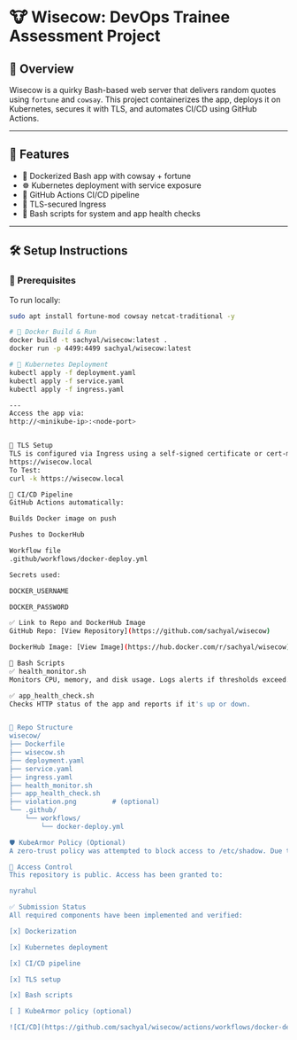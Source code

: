# 🐮 Wisecow: DevOps Trainee Assessment Project

## 📌 Overview

Wisecow is a quirky Bash-based web server that delivers random quotes using `fortune` and `cowsay`. This project containerizes the app, deploys it on Kubernetes, secures it with TLS, and automates CI/CD using GitHub Actions.

---

## 🚀 Features

- 🐳 Dockerized Bash app with cowsay + fortune
- ☸️ Kubernetes deployment with service exposure
- 🔁 GitHub Actions CI/CD pipeline
- 🔐 TLS-secured Ingress
- 🧪 Bash scripts for system and app health checks

---

## 🛠️ Setup Instructions

### 🔹 Prerequisites

To run locally:
```bash
sudo apt install fortune-mod cowsay netcat-traditional -y

# 🔹 Docker Build & Run
docker build -t sachyal/wisecow:latest .
docker run -p 4499:4499 sachyal/wisecow:latest

# 🔹 Kubernetes Deployment
kubectl apply -f deployment.yaml
kubectl apply -f service.yaml
kubectl apply -f ingress.yaml

---
Access the app via:
http://<minikube-ip>:<node-port>


🔐 TLS Setup
TLS is configured via Ingress using a self-signed certificate or cert-manager. The app is accessible at:
https://wisecow.local
To Test:
curl -k https://wisecow.local

🔁 CI/CD Pipeline
GitHub Actions automatically:

Builds Docker image on push

Pushes to DockerHub

Workflow file
.github/workflows/docker-deploy.yml

Secrets used:

DOCKER_USERNAME

DOCKER_PASSWORD

✅ Link to Repo and DockerHub Image
GitHub Repo: [View Repository](https://github.com/sachyal/wisecow)

DockerHub Image: [View Image](https://hub.docker.com/r/sachyal/wisecow)

🧪 Bash Scripts
✅ health_monitor.sh
Monitors CPU, memory, and disk usage. Logs alerts if thresholds exceed.

✅ app_health_check.sh
Checks HTTP status of the app and reports if it's up or down.


📁 Repo Structure
wisecow/
├── Dockerfile
├── wisecow.sh
├── deployment.yaml
├── service.yaml
├── ingress.yaml
├── health_monitor.sh
├── app_health_check.sh
├── violation.png         # (optional)
└── .github/
    └── workflows/
        └── docker-deploy.yml

🛡️ KubeArmor Policy (Optional)
A zero-trust policy was attempted to block access to /etc/shadow. Due to setup issues, this step was skipped.

👥 Access Control
This repository is public. Access has been granted to:

nyrahul

✅ Submission Status
All required components have been implemented and verified:

[x] Dockerization

[x] Kubernetes deployment

[x] CI/CD pipeline

[x] TLS setup

[x] Bash scripts

[ ] KubeArmor policy (optional)

![CI/CD](https://github.com/sachyal/wisecow/actions/workflows/docker-deploy.yml/badge.svg)







